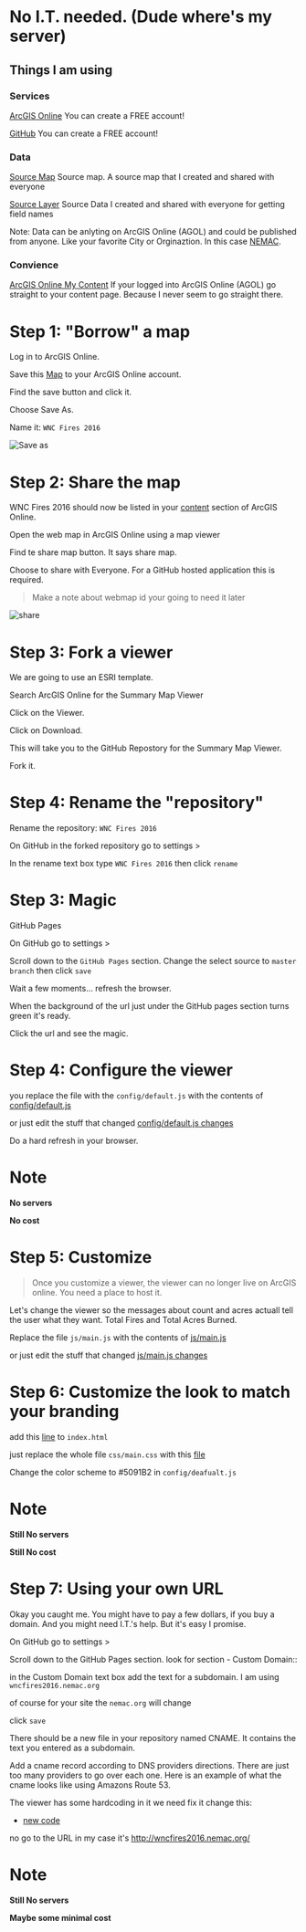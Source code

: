 
# No I.T. needed. (Dude where's my server)

## Things I am using

### Services
[ArcGIS Online](http://www.arcgis.com/)
You can create a FREE account!

[GitHub](https://github.com/)
You can create a FREE account!


### Data

 [Source Map](http://www.arcgis.com/home/webmap/viewer.html?webmap=7a1f7ebd8d7f429b94335e8890561c4d)
 Source map.  A source map that I created and shared with everyone
 
[Source Layer](http://services1.arcgis.com/PwLrOgCfU0cYShcG/arcgis/rest/services/wnc_fires_2016/FeatureServer/1)
Source Data I created and shared with everyone for getting field names

Note: Data can be anlyting on ArcGIS Online (AGOL) and could be published from anyone. Like your favorite City or Orginaztion. In this case [NEMAC](https://nemac.unca.edu/).

### Convience
[ArcGIS Online My Content](http://www.arcgis.com/home/content.html)
If your logged into ArcGIS Online (AGOL) go straight to your content page.  Because I never seem to go straight there.


# Step 1: "Borrow" a map

Log in to ArcGIS Online.

Save this [Map](http://www.arcgis.com/home/webmap/viewer.html?webmap=7a1f7ebd8d7f429b94335e8890561c4d) to your ArcGIS Online account.

Find the save button and click it.

Choose Save As.

Name it: ```WNC Fires 2016```

![Save as](https://docs.google.com/uc?id=0BykF_bN9fsvITXBKVWozUXRYRFk)


# Step 2: Share the map

WNC Fires 2016 should now be listed in your [content](http://www.arcgis.com/home/content.html) section of ArcGIS Online.

Open the web map in ArcGIS Online using a map viewer

Find te share map button. It says share map.

Choose to share with Everyone.  For a GitHub hosted application this is required.

> Make a note about webmap id your going to need it later

![share](https://docs.google.com/uc?id=0BykF_bN9fsvITHBReHBleFI4SHc)

# Step 3: Fork a viewer

We are going to use an ESRI template.  

Search ArcGIS Online for the Summary Map Viewer 

Click on the Viewer.

Click on Download.

This will take you to the GitHub Repostory for the Summary Map Viewer.

Fork it.

# Step 4: Rename the "repository"

Rename the repository:  ```WNC Fires 2016```

On GitHub in the forked repository go to settings >  

  In the rename text box type ```WNC Fires 2016```
  then click ```rename```


# Step 3: Magic

GitHub Pages

On GitHub go to settings >

  Scroll down to the ```GitHub Pages``` section.
  Change the select source to ```master branch``` then click ```save```

Wait a few moments... refresh the browser.

When the background of the url just under the GitHub pages section turns green it's ready.  

Click the url and see the magic.


# Step 4: Configure the viewer


you replace the file with the ```config/default.js``` with the contents of 
[config/default.js](https://gist.github.com/daveism/f05a1c146d9d3f41e31efb0757e7dfce)


or just edit the stuff that changed
[config/default.js changes](https://gist.github.com/daveism/f05a1c146d9d3f41e31efb0757e7dfce/revisions)


Do a hard refresh in your browser.


# Note

**No servers**

**No cost**


# Step 5: Customize
> Once  you customize a viewer, the viewer can no longer live on ArcGIS online. 
> You need a place to host it.


Let's change the viewer so the messages about count and acres actuall tell the user what they want.  Total Fires and Total Acres Burned. 

Replace the file ```js/main.js``` with the contents of 
[js/main.js](https://gist.github.com/daveism/981289ab2730a7f1f148e6b991ef7020)

or just edit the stuff that changed
[js/main.js changes](https://gist.github.com/daveism/981289ab2730a7f1f148e6b991ef7020/revisions)

# Step 6: Customize the look to match your branding


add this [line](https://gist.github.com/daveism/9d02902697ffc62f4ccc4f67b7ce011e#file-ncgis-2017-index-no-dns-html-L16) to ```index.html```

just replace the whole file ```css/main.css``` with this [file](https://gist.github.com/daveism/aa4af8c979021671d9ec6ab37d729a60)


Change the color scheme to #5091B2 in ```config/deafualt.js```

# Note

**Still No servers**

**Still No cost**

# Step 7: Using your own URL

Okay you caught me.  You might have to pay a few dollars, if you buy a domain. And you might need I.T.'s help. But it's easy I promise.


On GitHub go to settings >


 Scroll down to the GitHub Pages section.
 look for section - Custom Domain:: 
 
   in the Custom Domain text box add the text for a subdomain.  I am using ```wncfires2016.nemac.org```
   
   of course for your site the ```nemac.org``` will change

  click ```save```

There should be a new file in your repository named CNAME.  It contains the text you entered as a subdomain.

Add a cname record according to DNS providers directions.  There are just too many providers to go over each one.  Here is an example of what the cname looks like using Amazons Route 53.



The viewer has some hardcoding in it we need fix it change this:

- [new code](https://gist.github.com/daveism/d9d2cf2d34c5ee9b540ec5ca8abf4dab/revisions)

no go to the URL in my case it's http://wncfires2016.nemac.org/

# Note

**Still No servers**

**Maybe some minimal cost**
